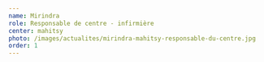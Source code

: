 ```yaml
---
name: Mirindra
role: Responsable de centre - infirmière
center: mahitsy
photo: /images/actualites/mirindra-mahitsy-responsable-du-centre.jpg
order: 1
---
```

